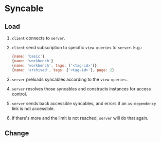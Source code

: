 # Syncable

## Load

1.  `client` connects to `server`.
2.  `client` send subscription to specific `view queries` to `server`. E.g.:

    ```js
    {name: 'basic'}
    {name: 'workbench'}
    {name: 'workbench', tags: ['<tag-id>']}
    {name: 'archived', tags: ['<tag-id>'], page: 2}
    ```

3.  `server` preloads syncables according to the `view queries`.
4.  `server` resolves those syncables and constructs instances for access control.
5.  `server` sends back accessible syncables, and errors if an `as-dependency` link is not accessible.
6.  if there's more and the limit is not reached, `server` will do that again.

## Change
